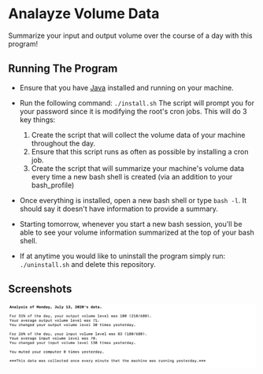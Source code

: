 # Analayze Volume Data

Summarize your input and output volume over the course of a day with this program!

## Running The Program
* Ensure that you have [Java](https://www.java.com/en/) installed and running on your machine.
* Run the following command: `./install.sh` The script will prompt you for your password since it is modifying the root's cron jobs.
  This will do 3 key things:
  1. Create the script that will collect the volume data of your machine throughout the day.
  2. Ensure that this script runs as often as possible by installing a cron job.
  3. Create the script that will summarize your machine's volume data every time a new bash shell is created (via an addition to your bash_profile)

* Once everything is installed, open a new bash shell or type `bash -l`. It should say it doesn't have information to provide a summary.
* Starting tomorrow, whenever you start a new bash session, you'll be able to see your volume information summarized at the top of your bash shell.

* If at anytime you would like to uninstall the program simply run: `./uninstall.sh` and delete this repository.

## Screenshots

![Summary](https://github.com/nthimothe/AnalyzeVolumeData/blob/master/Screenshots/summary.png)

